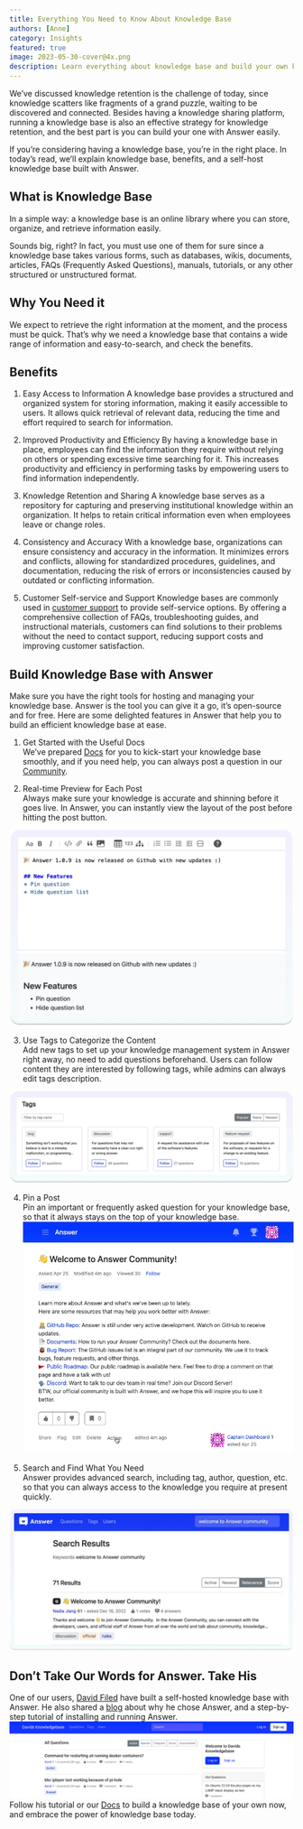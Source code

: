 ```yaml
---
title: Everything You Need to Know About Knowledge Base
authors: [Anne]
category: Insights
featured: true
image: 2023-05-30-cover@4x.png
description: Learn everything about knowledge base and build your own knowledge base with Answer easily.
---
```


We’ve discussed knowledge retention is the challenge of today, since knowledge scatters like fragments of a grand puzzle, waiting to be discovered and connected. Besides having a knowledge sharing platform, running a knowledge base is also an effective strategy for knowledge retention, and the best part is you can build your one with Answer easily.

If you’re considering having a knowledge base, you’re in the right place. In today’s read, we’ll explain knowledge base, benefits, and a self-host knowledge base built with Answer.

## What is Knowledge Base

In a simple way: a knowledge base is an online library where you can store, organize, and retrieve information easily.

Sounds big, right? In fact, you must use one of them for sure since a knowledge base takes various forms, such as databases, wikis, documents, articles, FAQs (Frequently Asked Questions), manuals, tutorials, or any other structured or unstructured format.

## Why You Need it

We expect to retrieve the right information at the moment, and the process must be quick. That’s why we need a knowledge base that contains a wide range of information and easy-to-search, and check the benefits.

## Benefits

1. Easy Access to Information
A knowledge base provides a structured and organized system for storing information, making it easily accessible to users. It allows quick retrieval of relevant data, reducing the time and effort required to search for information.

2. Improved Productivity and Efficiency
By having a knowledge base in place, employees can find the information they require without relying on others or spending excessive time searching for it. This increases productivity and efficiency in performing tasks by empowering users to find information independently.

3. Knowledge Retention and Sharing
A knowledge base serves as a repository for capturing and preserving institutional knowledge within an organization. It helps to retain critical information even when employees leave or change roles.

4. Consistency and Accuracy
With a knowledge base, organizations can ensure consistency and accuracy in the information. It minimizes errors and conflicts, allowing for standardized procedures, guidelines, and documentation, reducing the risk of errors or inconsistencies caused by outdated or conflicting information.

5. Customer Self-service and Support
Knowledge bases are commonly used in [customer support](../2023-07-05-how-to-build-a-help-center-with-your-users-and-answer/index.md) to provide self-service options. By offering a comprehensive collection of FAQs, troubleshooting guides, and instructional materials, customers can find solutions to their problems without the need to contact support, reducing support costs and improving customer satisfaction.

## Build Knowledge Base with Answer

Make sure you have the right tools for hosting and managing your knowledge base. Answer is the tool you can give it a go, it’s open-source and for free. Here are some delighted features in Answer that help you to build an efficient knowledge base at ease.

1. Get Started with the Useful Docs             
We’ve prepared [Docs](https://answer.dev/docs) for you to kick-start your knowledge base smoothly, and if you need help, you can always post a question in our [Community](https://meta.answer.dev/).

2. Real-time Preview for Each Post                   
Always make sure your knowledge is accurate and shinning before it goes live. In Answer, you can instantly view the layout of the post before hitting the post button.

![Post Real-time Preview in Answer](knowledgebase1.png)

3. Use Tags to Categorize the Content               
Add new tags to set up your knowledge management system in Answer right away, no need to add questions beforehand. Users can follow content they are interested by following tags, while admins can always edit tags description.

![Manage Tags in Answer is Easy](knowledgebase2.png)

4. Pin a Post               
Pin an important or frequently asked question for your knowledge base, so that it always stays on the top of your knowledge base.
![Pin a Post in Answer](knowledgebase3.gif)

5. Search and Find What You Need                   
Answer provides advanced search, including tag, author, question, etc. so that you can always access to the knowledge you require at present quickly.

![Search Post in Answer](knowledgebase4.png)

## Don’t Take Our Words for Answer. Take His

One of our users, [David Filed](https://blog.safewebbox.com/author/david/) have built a self-hosted knowledge base with Answer. He also shared a [blog](https://blog.safewebbox.com/a-self-hosted-knowledgebase-which-feels-much-like-stackoverflow/) about why he chose Answer, and a step-by-step tutorial of installing and running Answer.
![Screenshot of Davids Knowledgebase](knowledgebase5.png)
Follow his tutorial or our [Docs](https://answer.dev/docs) to build a knowledge base of your own now, and embrace the power of knowledge base today.
